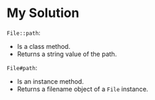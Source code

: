 # My Solution

`File::path`:

- Is a class method.
- Returns a string value of the path.

`File#path`:

- Is an instance method.
- Returns a filename object of a `File` instance.
